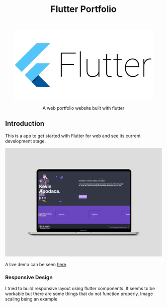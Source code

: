 <h1 align="center"> Flutter Portfolio </h1> <br>
<p align="center">
  <a href="https://flutter.dev/">
    <img alt="Flutter" title="FlutterDev" src="flutter_logo.png" width="450">
  </a>
</p>

<p align="center">
  A web portfolio website built with flutter
</p>


## Introduction

This is a app to get started with Flutter for web and see its current development stage.

<p align="center">
  <img src = "Artboard.png" width=700>
</p>

A live demo can be seen [here](https://kevinflutterportfolio.web.app/#/).

### Responsive Design

I tried to build responsive layout using flutter components. It seems to be workable but there are some things that do not function properly. Image scaling being an example

